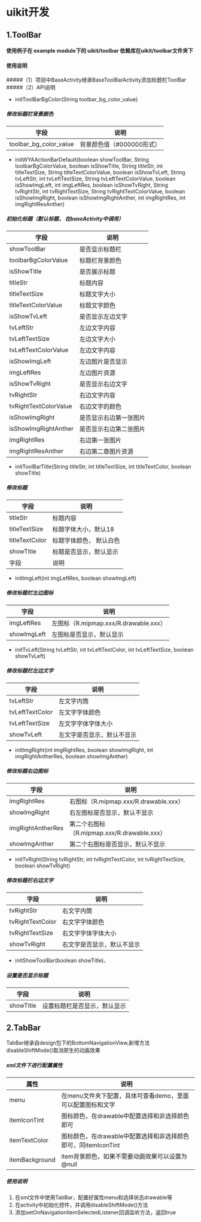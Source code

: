 uikit开发
======

## 1.ToolBar


#### 使用例子在 example module下的 uikit/toolbar 依赖库在uikit/toolbar文件夹下
     
#### 使用说明
#####（1）项目中BaseActivity继承BaseToolBarActivity添加标题栏ToolBar
#####（2）API说明

* initToolBarBgColor(String toolbar_bg_color_value)

##### 修改标题栏背景颜色
字段  | 说明 
---- | -----   
toolbar_bg_color_value | 背景颜色值（#000000形式） 

* initWYAActionBarDefault(boolean showToolBar, String toolbarBgColorValue, boolean isShowTitle, String titleStr, int titleTextSize, String titleTextColorValue,
                                          boolean isShowTvLeft, String tvLeftStr, int tvLeftTextSize, String tvLeftTextColorValue, boolean isShowImgLeft, int imgLeftRes,
                                          boolean isShowTvRight, String tvRightStr, int tvRightTextSize, String tvRightTextColorValue, boolean isShowImgRight, boolean isShowImgRightAnther, int imgRightRes, int imgRightResAnther)

##### 初始化标题（默认标题， 在baseActivity中调用）
字段  | 说明 
---- | -----   
showToolBar | 是否显示标题栏 
toolbarBgColorValue | 标题栏背景颜色 
isShowTitle | 是否展示标题 
titleStr | 标题内容 
titleTextSize | 标题文字大小 
titleTextColorValue | 标题文字颜色 
isShowTvLeft | 是否显示左边文字
tvLeftStr | 左边文字内容 
tvLeftTextSize | 左边文字大小 
tvLeftTextColorValue | 左边文字内容 
isShowImgLeft | 左边图片是否显示 
imgLeftRes | 左边图片资源 
isShowTvRight | 是否显示右边文字
tvRightStr | 右边文字内容
tvRightTextColorValue | 右边文字的颜色
isShowImgRight | 是否显示右边第一张图片
isShowImgRightAnther | 是否显示右边第二张图片
imgRightRes | 右边第一张图片
imgRightResAnther | 右边第二章图片资源 
    
* initToolBarTitle(String titleStr, int titleTextSize, int titleTextColor, boolean showTitle)
#####  修改标题
字段  | 说明 
       ---- | -----   
     titleStr  | 标题内容 
     titleTextSize  | 标题字体大小，默认18 
     titleTextColor  | 标题字体颜色， 默认白色 
     showTitle  | 标题是否显示，默认显示
     字段  | 说明 
     
* initImgLeft(int imgLeftRes, boolean showImgLeft)
##### 修改标题栏左边图标
 字段  | 说明 
       ---- | -----   
     imgLeftRes  | 左图标（R.mipmap.xxx/R.drawable.xxx）
     showImgLeft  | 左图标是否显示，默认显示 
     
     
* initTvLeft(String tvLeftStr, int tvLeftTextColor, int tvLeftTextSize, boolean showTvLeft)
##### 修改标题栏左边文字
 字段  | 说明 
       ---- | -----   
     tvLeftStr  | 左文字内筒
     tvLeftTextColor  | 左文字字体颜色
     tvLeftTextSize  | 左文字字体字体大小
     showTvLeft  | 左文字是否显示，默认不显示
     
* initImgRight(int imgRightRes, boolean showImgRight, int imgRightAntherRes, boolean showImgAnther)
##### 修改标题右边图标
 字段  | 说明 
       ---- | -----   
     imgRightRes  | 右图标（R.mipmap.xxx/R.drawable.xxx）
     showImgRight  | 右左图标是否显示，默认不显示 
     imgRightAntherRes  | 第二个右图标（R.mipmap.xxx/R.drawable.xxx）
     showImgAnther  | 第二个右图标是否显示，默认不显示 
     
     
* initTvRight(String tvRightStr, int tvRightTextColor, int tvRightTextSize, boolean showTvRight) 
##### 修改标题栏右边文字
 字段  | 说明 
       ---- | -----   
     tvRightStr  | 右文字内筒
     tvRightTextColor  | 右文字字体颜色
     tvRightTextSize  | 右文字字体字体大小
     showTvRight  | 右文字是否显示，默认不显示
* initShowToolBar(boolean showTitle)、
##### 设置是否显示标题
  字段  | 说明 
        ---- | -----   
      showTitle  | 设置标题栏是否显示，默认显示


## 2.TabBar

TabBar继承自design包下的BottomNavigationView,新增方法disableShiftMode()取消原生的动画效果

##### xml文件下进行配置属性
属性|说明
----|----
menu|在menu文件夹下配置，具体可查看demo，里面可以配置图标和文字
itemIconTint|图标颜色，在drawable中配置选择和非选择颜色即可
itemTextColor|图标颜色，在drawable中配置选择和非选择颜色即可，同itemIconTint
itemBackground|item背景颜色，如果不需要动画效果可以设置为@null

##### 使用说明
1. 在xml文件中使用TabBar，配置好属性menu和选择状态drawable等
2. 在activity中初始化控件，并调用disableShiftMode()方法
3. 添加setOnNavigationItemSelectedListener回调监听方法，返回true



